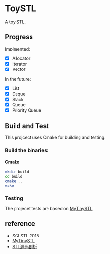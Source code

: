 # ToySTL
A toy STL.

## Progress

Implmented:
- [x] Allocator
- [x] Iterator
- [x] Vector

In the future:
- [x] List
- [x] Deque
- [x] Stack
- [x] Queue
- [x] Priority Queue

## Build and Test

This projcect uses Cmake for building and testing.

### Build the binaries:
#### Cmake
```bash
mkdir build
cd build
cmake ..
make
```

### Testing

The projecet tests are based on [MyTinySTL](https://github.com/Alinshans/MyTinySTL) !


## reference
- SGI STL 2015
- [MyTinySTL](https://github.com/Alinshans/MyTinySTL)
- [STL源码剖析](https://book.douban.com/subject/1110934/)
